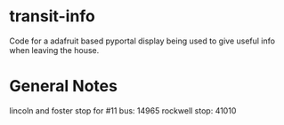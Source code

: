 # transit-info
Code for a adafruit based pyportal display being used to give useful info when leaving the house. 

# General Notes
lincoln and foster stop for #11 bus: 14965
rockwell stop: 41010



